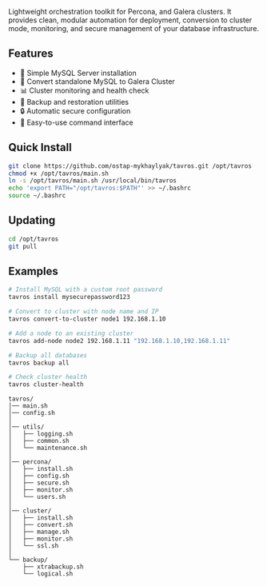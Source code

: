 Lightweight orchestration toolkit for Percona, and Galera clusters. It provides clean, modular automation for deployment, conversion to cluster mode, monitoring, and secure management of your database infrastructure.

## Features
* 🚀 Simple MySQL Server installation
* 🔄 Convert standalone MySQL to Galera Cluster
* 📊 Cluster monitoring and health check
* 💾 Backup and restoration utilities
* 🔒 Automatic secure configuration
* 🎯 Easy-to-use command interface

## Quick Install
```bash
git clone https://github.com/ostap-mykhaylyak/tavros.git /opt/tavros
chmod +x /opt/tavros/main.sh
ln -s /opt/tavros/main.sh /usr/local/bin/tavros
echo 'export PATH="/opt/tavros:$PATH"' >> ~/.bashrc
source ~/.bashrc
```

## Updating
```bash
cd /opt/tavros
git pull
```

## Examples
```bash
# Install MySQL with a custom root password
tavros install mysecurepassword123

# Convert to cluster with node name and IP
tavros convert-to-cluster node1 192.168.1.10

# Add a node to an existing cluster
tavros add-node node2 192.168.1.11 "192.168.1.10,192.168.1.11"

# Backup all databases
tavros backup all

# Check cluster health
tavros cluster-health
```

```
tavros/
│── main.sh
│── config.sh
│
│── utils/
│   ├── logging.sh
│   ├── common.sh
│   └── maintenance.sh
│
│── percona/
│   ├── install.sh
│   ├── config.sh
│   ├── secure.sh
│   ├── monitor.sh
│   └── users.sh
│
│── cluster/
│   ├── install.sh
│   ├── convert.sh
│   ├── manage.sh
│   ├── monitor.sh
│   └── ssl.sh
│
└── backup/
    ├── xtrabackup.sh
    └── logical.sh
```
